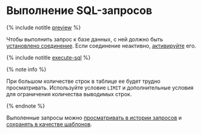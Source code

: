 # Выполнение SQL-запросов

{% include notitle [preview](../../_includes/note-preview.md) %}

Чтобы выполнить запрос к базе данных, с ней должно быть [установлено соединение](connect.md##connect-db). Если соединение неактивно, [активируйте](connect.md#update-connection) его.

{% include notitle [execute-sql](../../_includes/websql/execute-sql.md) %}

  {% note info %}

  При большом количестве строк в таблице ее будет трудно просматривать. Используйте условие `LIMIT` и дополнительные условия для ограничения количества выводимых строк. 

  {% endnote %}
  
Выполенные запросы можно [просматривать в истории запросов](history.md) и [сохранять в качестве шаблонов](templates.md).